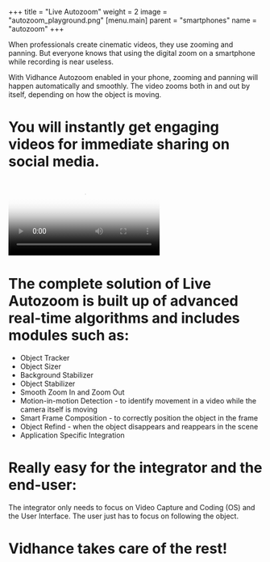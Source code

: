 +++
title = "Live Autozoom"
weight = 2
image = "autozoom_playground.png"
[menu.main]
parent = "smartphones"
name = "autozoom"
+++

When professionals create cinematic videos, they use zooming and panning. But everyone knows that using the digital zoom on a smartphone while recording is near useless. 

With Vidhance Autozoom enabled in your phone, zooming and panning will happen automatically and smoothly. The video zooms both in and out by itself, depending on how the object is moving. 

# You will instantly get engaging videos for immediate sharing on social media.

<video poster="autozoom.png" controls>
	<source src="film_autozoom.mp4" type="video/mp4">
	<source src="video/iPhone Mixtape.webm" type="video/webm">
	Your browser does not support the video tag.
</video>

# The complete solution of Live Autozoom is built up of advanced real-time algorithms and includes modules such as:

- Object Tracker
- Object Sizer
- Background Stabilizer
- Object Stabilizer
- Smooth Zoom In and Zoom Out
- Motion-in-motion Detection - to identify movement in a video while the camera itself is moving
- Smart Frame Composition - to correctly position the object in the frame
- Object Refind - when the object disappears and reappears in the scene
- Application Specific Integration

# Really easy for the integrator and the end-user:

The integrator only needs to focus on Video Capture and Coding (OS) and the User Interface. The user just has to focus on following the object. 

# Vidhance takes care of the rest!

